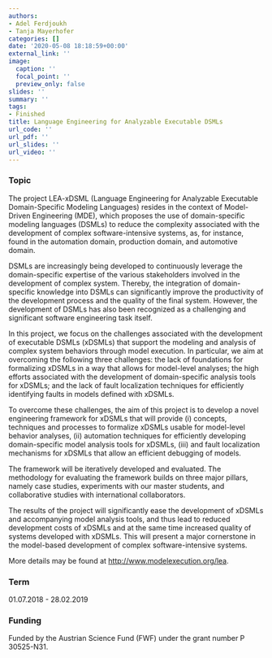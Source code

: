 ```yaml
---
authors:
- Adel Ferdjoukh
- Tanja Mayerhofer
categories: []
date: '2020-05-08 18:18:59+00:00'
external_link: ''
image:
  caption: ''
  focal_point: ''
  preview_only: false
slides: ''
summary: ''
tags:
- Finished
title: Language Engineering for Analyzable Executable DSMLs
url_code: ''
url_pdf: ''
url_slides: ''
url_video: ''
---
```


### Topic

The project LEA-xDSML (Language Engineering for Analyzable Executable Domain-Specific Modeling Languages) resides in the context of Model-Driven Engineering (MDE), which proposes the use of domain-specific modeling languages (DSMLs) to reduce the complexity associated with the development of complex software-intensive systems, as, for instance, found in the automation domain, production domain, and automotive domain.

DSMLs are increasingly being developed to continuously leverage the domain-specific expertise of the various stakeholders involved in the development of complex system. Thereby, the integration of domain-specific knowledge into DSMLs can significantly improve the productivity of the development process and the quality of the final system. However, the development of DSMLs has also been recognized as a challenging and significant software engineering task itself.

In this project, we focus on the challenges associated with the development of executable DSMLs (xDSMLs) that support the modeling and analysis of complex system behaviors through model execution. In particular, we aim at overcoming the following three challenges: the lack of foundations for formalizing xDSMLs in a way that allows for model-level analyses; the high efforts associated with the development of domain-specific analysis tools for xDSMLs; and the lack of fault localization techniques for efficiently identifying faults in models defined with xDSMLs.

To overcome these challenges, the aim of this project is to develop a novel engineering framework for xDSMLs that will provide (i) concepts, techniques and processes to formalize xDSMLs usable for model-level behavior analyses, (ii) automation techniques for efficiently developing domain-specific model analysis tools for xDSMLs, (iii) and fault localization mechanisms for xDSMLs that allow an efficient debugging of models.

The framework will be iteratively developed and evaluated. The methodology for evaluating the framework builds on three major pillars, namely case studies, experiments with our master students, and collaborative studies with international collaborators.

The results of the project will significantly ease the development of xDSMLs and accompanying model analysis tools, and thus lead to reduced development costs of xDSMLs and at the same time increased quality of systems developed with xDSMLs. This will present a major cornerstone in the model-based development of complex software-intensive systems.

More details may be found at <http://www.modelexecution.org/lea>.

### Term

01.07.2018 - 28.02.2019

### Funding

Funded by the Austrian Science Fund (FWF) under the grant number P 30525-N31.